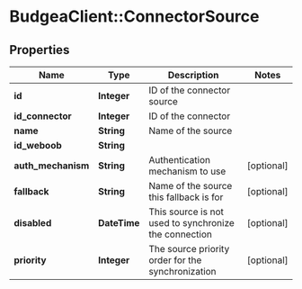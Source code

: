 # BudgeaClient::ConnectorSource

## Properties
Name | Type | Description | Notes
------------ | ------------- | ------------- | -------------
**id** | **Integer** | ID of the connector source | 
**id_connector** | **Integer** | ID of the connector | 
**name** | **String** | Name of the source | 
**id_weboob** | **String** |  | 
**auth_mechanism** | **String** | Authentication mechanism to use | [optional] 
**fallback** | **String** | Name of the source this fallback is for | [optional] 
**disabled** | **DateTime** | This source is not used to synchronize the connection | [optional] 
**priority** | **Integer** | The source priority order for the synchronization | [optional] 


